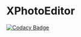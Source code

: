 # XPhotoEditor
[![Codacy Badge](https://api.codacy.com/project/badge/Grade/94c04f53c5484db58f5a8848f75b44fc)](https://app.codacy.com/app/Saksham-245/XPhotoEditor?utm_source=github.com&utm_medium=referral&utm_content=Saksham-245/XPhotoEditor&utm_campaign=Badge_Grade_Dashboard)